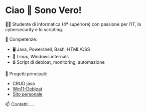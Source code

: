 # Ciao 👋 Sono Vero!

👨‍💻 Studente di informatica (4ª superiore) con passione per l’IT, la cybersecurity e lo scripting.

🔧 Competenze:
- 🖥️ Java, Powershell, Bash, HTML/CSS
- 🐧 Linux, Windows internals
- 🔒 Script di debloat, monitoring, automazione

📌 Progetti principali:
- CRUD java
- [Win11-Debloat](https://github.com/vero-sh/veroRepo/tree/main/testPS)
- [Sito personale](https://github.com/vero-sh/veroRepo/tree/main/GestionaleCRUD)

📫 Contatti: ...
